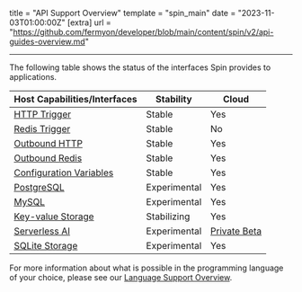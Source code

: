 title = "API Support Overview"
template = "spin_main"
date = "2023-11-03T01:00:00Z"
[extra]
url = "https://github.com/fermyon/developer/blob/main/content/spin/v2/api-guides-overview.md"

---

The following table shows the status of the interfaces Spin provides to applications.

| Host Capabilities/Interfaces                 | Stability    | Cloud   |
|----------------------------------------------|--------------|---------|
| [HTTP Trigger](./http-trigger)               | Stable       | Yes |
| [Redis Trigger](./redis-trigger)             | Stable       | No  |
| [Outbound HTTP](./http-outbound)             | Stable       | Yes |
| [Outbound Redis](./redis-outbound)           | Stable       | Yes |
| [Configuration Variables](./variables)       | Stable       | Yes |
| [PostgreSQL](./rdbms-storage)                | Experimental | Yes |
| [MySQL](./rdbms-storage)                     | Experimental | Yes |
| [Key-value Storage](./kv-store-api-guide)    | Stabilizing  | Yes |
| [Serverless AI](./serverless-ai-api-guide)   | Experimental | [Private Beta](/cloud/serverless-ai.md) |
| [SQLite Storage](./sqlite-api-guide)         | Experimental | Yes |

For more information about what is possible in the programming language of your choice, please see our [Language Support Overview](./language-support-overview).
